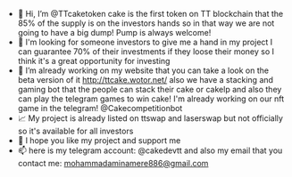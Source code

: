 - 👋 Hi, I’m @TTcaketoken cake is the first token on TT blockchain that the 85% of the supply is on the investors hands so in that way we are not going to have a big dump! Pump is always welcome!
- 👀 I'm looking for someone investors to give me a hand in my project I can guarantee 70% of their investments if they loose their money so I think it's a great opportunity for investing 
- 🌱 I’m already working on my website that you can take a look on the beta version of it http://ttcake.wotor.net/ also we have a stacking and gaming bot that the people can stack their cake or cakelp and also they can play the telegram games to win cake!
I'm already working on our nft game in the telegram! @Cakecompetitionbot
- 📈 My project is already listed on ttswap and laserswap but not officially so it's available for all investors
- 💞️ I hope you like my project and support me
- 📫 here is my telegram account: @cakedevtt and also my email that you contact me: mohammadaminamere886@gmail.com

<!---
TTcaketoken/TTcaketoken is a ✨ special ✨ repository because its `README.md` (this file) appears on your GitHub profile.
You can click the Preview link to take a look at your changes.
--->
